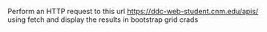 Perform an HTTP request to this url https://ddc-web-student.cnm.edu/apis/ using fetch and display the results in  bootstrap grid crads
